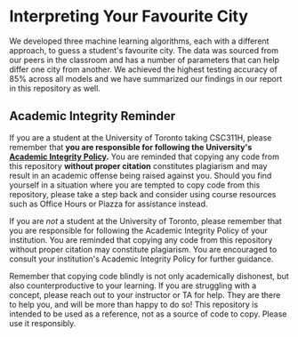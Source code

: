 # Interpreting Your Favourite City

We developed three machine learning algorithms, each with a different approach, to guess a student's favourite city. The data was sourced from our peers in the classroom and has a number of parameters that can help differ one city from another. We achieved the highest testing accuracy of 85% across all models and we have summarized our findings in our report in this repository as well.

## Academic Integrity Reminder 
If you are a student at the University of Toronto taking CSC311H, please remember that **you are responsible for following the University's [Academic Integrity Policy](https://governingcouncil.utoronto.ca/secretariat/policies/code-behaviour-academic-matters-january-1-2021).** You are reminded that copying any code from this repository **without proper citation** constitutes plagiarism and may result in an academic offense being raised against you. Should you find yourself in a situation where you are tempted to copy code from this repository, please take a step back and consider using course resources such as Office Hours or Piazza for assistance instead.

If you are *not* a student at the University of Toronto, please remember that you are responsible for following the Academic Integrity Policy of your institution. You are reminded that copying any code from this repository without proper citation may constitute plagiarism. You are encouraged to consult your institution's Academic Integrity Policy for further guidance.

Remember that copying code blindly is not only academically dishonest, but also counterproductive to your learning. If you are struggling with a concept, please reach out to your instructor or TA for help. They are there to help you, and will be more than happy to do so! This repository is intended to be used as a reference, not as a source of code to copy. Please use it responsibly.
